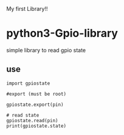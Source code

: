 My first Library!!

# python3-Gpio-library
simple library to read gpio state
 ## use

    import gpiostate
    
    #export (must be root)
    
    gpiostate.export(pin)
    
    # read state
    gpiostate.read(pin)
    print(gpiostate.state)

 
